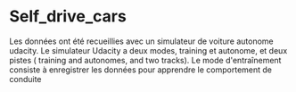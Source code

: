 # Self_drive_cars
Les données ont été recueillies avec un simulateur de voiture autonome udacity.
Le simulateur Udacity a deux modes, training et autonome, et deux pistes ( training and autonomes, and two tracks).
Le mode d'entraînement consiste à enregistrer les données pour apprendre le comportement de conduite
